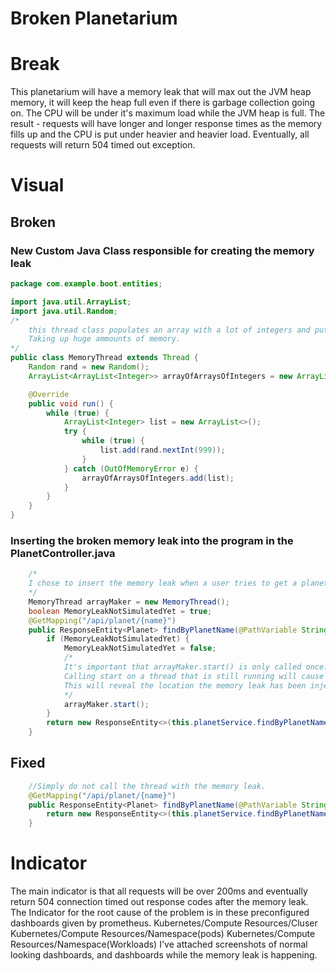 # Broken Planetarium

# Break
This planetarium will have a memory leak that will max out the JVM heap memory, it will keep the heap full even if there is garbage collection going on. The CPU will be under it's maximum load while the JVM heap is full. The result - requests will have longer and longer response times as the memory fills up and the CPU is put under heavier and heavier load. Eventually, all requests will return 504 timed out exception.

# Visual
## Broken
### New Custom Java Class responsible for creating the memory leak
```java
package com.example.boot.entities;

import java.util.ArrayList;
import java.util.Random;
/*
    this thread class populates an array with a lot of integers and puts it into an array of arrays, and continues doing that forever. 
    Taking up huge ammounts of memory.
*/
public class MemoryThread extends Thread {
    Random rand = new Random();
    ArrayList<ArrayList<Integer>> arrayOfArraysOfIntegers = new ArrayList<>();

    @Override
    public void run() {
        while (true) {
            ArrayList<Integer> list = new ArrayList<>();
            try {
                while (true) {
                    list.add(rand.nextInt(999));
                }
            } catch (OutOfMemoryError e) {
                arrayOfArraysOfIntegers.add(list);
            }
        }
    }
}
```
### Inserting the broken memory leak into the program in the PlanetController.java
```java
    /*
    I chose to insert the memory leak when a user tries to get a planet by it's name, but it can be inserted anywhere in the program.
    */
    MemoryThread arrayMaker = new MemoryThread();
    boolean MemoryLeakNotSimulatedYet = true;
    @GetMapping("/api/planet/{name}")
    public ResponseEntity<Planet> findByPlanetName(@PathVariable String name) {
        if (MemoryLeakNotSimulatedYet) {
            MemoryLeakNotSimulatedYet = false;
            /*
            It's important that arrayMaker.start() is only called once. Once it is called the first time, it never stops. 
            Calling start on a thread that is still running will cause an exception/500 reponse code.
            This will reveal the location the memory leak has been injected into the program.
            */
            arrayMaker.start();
        }
        return new ResponseEntity<>(this.planetService.findByPlanetName(name), HttpStatus.OK);
    }
```
## Fixed
```java
    //Simply do not call the thread with the memory leak.
    @GetMapping("/api/planet/{name}")
    public ResponseEntity<Planet> findByPlanetName(@PathVariable String name) {
        return new ResponseEntity<>(this.planetService.findByPlanetName(name), HttpStatus.OK);
    }
```
# Indicator
The main indicator is that all requests will be over 200ms and eventually return 504 connection timed out response codes after the memory leak.
The Indicator for the root cause of the problem is in these preconfigured dashboards given by prometheus.
Kubernetes/Compute Resources/Cluser
Kubernetes/Compute Resources/Namespace(pods)
Kubernetes/Compute Resources/Namespace(Workloads)
I've attached screenshots of normal looking dashboards, and dashboards while the memory leak is happening.